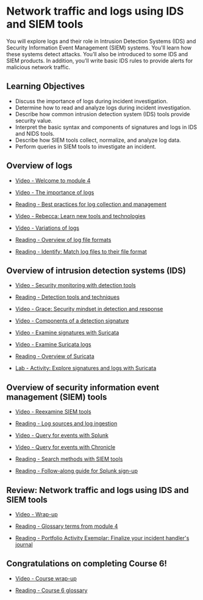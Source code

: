# Network traffic and logs using IDS and SIEM tools

You will explore logs and their role in Intrusion Detection Systems (IDS) and Security Information Event Management (SIEM) systems. You'll learn how these systems detect attacks. You’ll also be introduced to some IDS and SIEM products. In addition, you’ll write basic IDS rules to provide alerts for malicious network traffic.

## Learning Objectives

- Discuss the importance of logs during incident investigation.
- Determine how to read and analyze logs during incident investigation.
- Describe how common intrusion detection system (IDS) tools provide security value.
- Interpret the basic syntax and components of signatures and logs in IDS and NIDS tools.
- Describe how SIEM tools collect, normalize, and analyze log data.
- Perform queries in SIEM tools to investigate an incident.

## Overview of logs

- [Video - Welcome to module 4](https://www.coursera.org/learn/detection-and-response/lecture/qDrYC/welcome-to-module-4)

- [Video - The importance of logs](https://www.coursera.org/learn/detection-and-response/lecture/LwUmj/the-importance-of-logs)

- [Reading - Best practices for log collection and management](https://www.coursera.org/learn/detection-and-response/supplement/lMVO5/best-practices-for-log-collection-and-management)

- [Video - Rebecca: Learn new tools and technologies](https://www.coursera.org/learn/detection-and-response/lecture/n0bIQ/rebecca-learn-new-tools-and-technologies)

- [Video - Variations of logs](https://www.coursera.org/learn/detection-and-response/lecture/BcZbw/variations-of-logs)

- [Reading - Overview of log file formats](https://www.coursera.org/learn/detection-and-response/supplement/PBuUC/overview-of-log-file-formats)

- [Reading - Identify: Match log files to their file format](https://d10o6em2qtnr4q.cloudfront.net/assets/4c1d9e0ace474d38a7b5b0f4f09e8cf1/tmp/S32P021-log-file-format-en/index.html)

## Overview of intrusion detection systems (IDS)

- [Video - Security monitoring with detection tools](https://www.coursera.org/learn/detection-and-response/lecture/BhI12/security-monitoring-with-detection-tools)

- [Reading - Detection tools and techniques](https://www.coursera.org/learn/detection-and-response/supplement/YL8NC/detection-tools-and-techniques)

- [Video - Grace: Security mindset in detection and response](https://www.coursera.org/learn/detection-and-response/lecture/iDP8N/grace-security-mindset-in-detection-and-response)

- [Video - Components of a detection signature](https://www.coursera.org/learn/detection-and-response/lecture/UbTx4/components-of-a-detection-signature)

- [Video - Examine signatures with Suricata](https://www.coursera.org/learn/detection-and-response/lecture/fWdff/examine-signatures-with-suricata)

- [Video - Examine Suricata logs](https://www.coursera.org/learn/detection-and-response/lecture/G2Ys3/examine-suricata-logs)

- [Reading - Overview of Suricata](https://www.coursera.org/learn/detection-and-response/supplement/Oq4IK/overview-of-suricata)

- [Lab - Activity: Explore signatures and logs with Suricata](./Labs/Activity-Explore_signatures_and_logs_with_Suricata.pdf)

## Overview of security information event management (SIEM) tools

- [Video - Reexamine SIEM tools](https://www.coursera.org/learn/detection-and-response/lecture/sIuxT/reexamine-siem-tools)

- [Reading - Log sources and log ingestion](https://www.coursera.org/learn/detection-and-response/supplement/71QSh/log-sources-and-log-ingestion)

- [Video - Query for events with Splunk](https://www.coursera.org/learn/detection-and-response/lecture/nGwg6/query-for-events-with-splunk)

- [Video - Query for events with Chronicle](https://www.coursera.org/learn/detection-and-response/lecture/vofWy/query-for-events-with-chronicle)

- [Reading - Search methods with SIEM tools](https://www.coursera.org/learn/detection-and-response/supplement/BlZYr/search-methods-with-siem-tools)

- [Reading - Follow-along guide for Splunk sign-up](https://www.coursera.org/learn/detection-and-response/supplement/Wg478/follow-along-guide-for-splunk-sign-up)

## Review: Network traffic and logs using IDS and SIEM tools

- [Video - Wrap-up](https://www.coursera.org/learn/detection-and-response/lecture/3VmMY/wrap-up)

- [Reading - Glossary terms from module 4](https://www.coursera.org/learn/detection-and-response/supplement/Ebd9Y/glossary-terms-from-module-4)

- [Reading - Portfolio Activity Exemplar: Finalize your incident handler's journal](https://docs.google.com/document/d/1AKWmotMiPUDHgajfRXaxBEDor4nF1Dgl8v-NcZnFBDw/template/preview?usp=sharing&resourcekey=0-bwoDlp-9ObtIKNDEB4_0Hg)

## Congratulations on completing Course 6!

- [Video - Course wrap-up](https://www.coursera.org/learn/detection-and-response/lecture/ORzbh/course-wrap-up)

- [Reading - Course 6 glossary](https://docs.google.com/document/d/110np_C7b_QrluXjwDYnkr3JB5XdmIKjzev_LWDrgRys/template/preview?usp=sharing&resourcekey=0--JFAaZkWUrl-Ie-CEzwa-g)